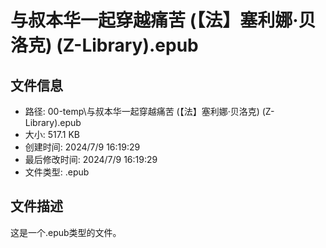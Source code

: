 ﻿# 与叔本华一起穿越痛苦 (【法】塞利娜·贝洛克) (Z-Library).epub

## 文件信息
- 路径: 00-temp\与叔本华一起穿越痛苦 (【法】塞利娜·贝洛克) (Z-Library).epub
- 大小: 517.1 KB
- 创建时间: 2024/7/9 16:19:29
- 最后修改时间: 2024/7/9 16:19:29
- 文件类型: .epub

## 文件描述
这是一个.epub类型的文件。

